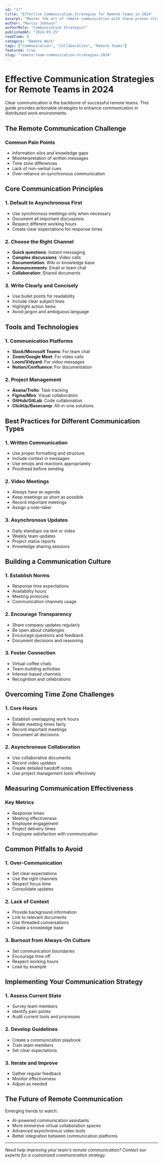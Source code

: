 ```yaml
---
id: "17"
title: "Effective Communication Strategies for Remote Teams in 2024"
excerpt: "Master the art of remote communication with these proven strategies to keep your distributed team connected and productive."
author: "Marcus Johnson"
authorRole: "Communication Strategist"
publishedAt: "2024-03-25"
readTime: 8
category: "Remote Work"
tags: ["Communication", "Collaboration", "Remote Teams"]
featured: true
slug: "remote-team-communication-strategies-2024"
---
```


# Effective Communication Strategies for Remote Teams in 2024

Clear communication is the backbone of successful remote teams. This guide provides actionable strategies to enhance communication in distributed work environments.

## The Remote Communication Challenge

### Common Pain Points

- Information silos and knowledge gaps
- Misinterpretation of written messages
- Time zone differences
- Lack of non-verbal cues
- Over-reliance on synchronous communication

## Core Communication Principles

### 1. Default to Asynchronous First

- Use synchronous meetings only when necessary
- Document all important discussions
- Respect different working hours
- Create clear expectations for response times

### 2. Choose the Right Channel

- **Quick questions**: Instant messaging
- **Complex discussions**: Video calls
- **Documentation**: Wiki or knowledge base
- **Announcements**: Email or team chat
- **Collaboration**: Shared documents

### 3. Write Clearly and Concisely

- Use bullet points for readability
- Include clear subject lines
- Highlight action items
- Avoid jargon and ambiguous language

## Tools and Technologies

### 1. Communication Platforms

- **Slack/Microsoft Teams**: For team chat
- **Zoom/Google Meet**: For video calls
- **Loom/Vidyard**: For video messages
- **Notion/Confluence**: For documentation

### 2. Project Management

- **Asana/Trello**: Task tracking
- **Figma/Miro**: Visual collaboration
- **GitHub/GitLab**: Code collaboration
- **ClickUp/Basecamp**: All-in-one solutions

## Best Practices for Different Communication Types

### 1. Written Communication

- Use proper formatting and structure
- Include context in messages
- Use emojis and reactions appropriately
- Proofread before sending

### 2. Video Meetings

- Always have an agenda
- Keep meetings as short as possible
- Record important meetings
- Assign a note-taker

### 3. Asynchronous Updates

- Daily standups via text or video
- Weekly team updates
- Project status reports
- Knowledge sharing sessions

## Building a Communication Culture

### 1. Establish Norms

- Response time expectations
- Availability hours
- Meeting protocols
- Communication channels usage

### 2. Encourage Transparency

- Share company updates regularly
- Be open about challenges
- Encourage questions and feedback
- Document decisions and reasoning

### 3. Foster Connection

- Virtual coffee chats
- Team-building activities
- Interest-based channels
- Recognition and celebrations

## Overcoming Time Zone Challenges

### 1. Core Hours

- Establish overlapping work hours
- Rotate meeting times fairly
- Record important meetings
- Document all decisions

### 2. Asynchronous Collaboration

- Use collaborative documents
- Record video updates
- Create detailed handoff notes
- Use project management tools effectively

## Measuring Communication Effectiveness

### Key Metrics

- Response times
- Meeting effectiveness
- Employee engagement
- Project delivery times
- Employee satisfaction with communication

## Common Pitfalls to Avoid

### 1. Over-Communication

- Set clear expectations
- Use the right channels
- Respect focus time
- Consolidate updates

### 2. Lack of Context

- Provide background information
- Link to relevant documents
- Use threaded conversations
- Create a knowledge base

### 3. Burnout from Always-On Culture

- Set communication boundaries
- Encourage time off
- Respect working hours
- Lead by example

## Implementing Your Communication Strategy

### 1. Assess Current State

- Survey team members
- Identify pain points
- Audit current tools and processes

### 2. Develop Guidelines

- Create a communication playbook
- Train team members
- Set clear expectations

### 3. Iterate and Improve

- Gather regular feedback
- Monitor effectiveness
- Adjust as needed

## The Future of Remote Communication

Emerging trends to watch:

- AI-powered communication assistants
- More immersive virtual collaboration spaces
- Advanced asynchronous video tools
- Better integration between communication platforms

---

_Need help improving your team's remote communication? Contact our experts for a customized communication strategy._
